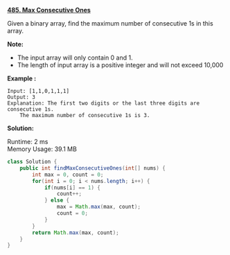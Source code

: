 **[485. Max Consecutive Ones](https://leetcode.com/problems/max-consecutive-ones/)**

Given a binary array, find the maximum number of consecutive 1s in this array.

**Note:**
* The input array will only contain 0 and 1.
* The length of input array is a positive integer and will not exceed 10,000


**Example :**
```
Input: [1,1,0,1,1,1]
Output: 3
Explanation: The first two digits or the last three digits are consecutive 1s.
    The maximum number of consecutive 1s is 3.
```


**Solution:**

Runtime: 2 ms<br/>
Memory Usage: 39.1 MB

```java
class Solution {
    public int findMaxConsecutiveOnes(int[] nums) {
        int max = 0, count = 0;
        for(int i = 0; i < nums.length; i++) {
            if(nums[i] == 1) {
                count++;
            } else {                
                max = Math.max(max, count);
                count = 0;
            }
        }
        return Math.max(max, count);
    }
}
```